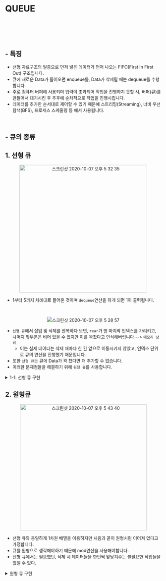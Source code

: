 # QUEUE
<br>



<br><br>

## - 특징 
- 선형 자료구조의 일종으로 먼저 넣은 데이터가 먼저 나오는 FIFO(First In First Out) 구조입니다.
- 큐에 새로운 Data가 들어오면 enqueue를, Data가 삭제될 때는 dequeue를 수행합니다.
- 주로 컴퓨터 버퍼에 사용되며 입력이 초과되어 작업을 진행하지 못할 시, 버퍼(큐)를 만들어서 대기시킨 후 추후에 순차적으로 작업을 진행시킵니다.
- 데이터를 추가한 순서대로 제어할 수 있기 때문에 스트리밍(Streaming), 너비 우선 탐색(BFS), 프로세스 스케줄링 등 에서 사용됩니다.

<br>

## - 큐의 종류
## 1. 선형 큐

<center>
<img width="412" alt="스크린샷 2020-10-07 오후 5 32 35" src="https://user-images.githubusercontent.com/56511253/95307034-1cd07300-08c3-11eb-9887-c93dd7cba5c0.png">
</center>

- 1부터 5까지 차례대로 들어온 것이며 `dequeue`연산을 하게 되면 1이 출력됩니다.
<br>

<center>

![스크린샷 2020-10-07 오후 5 28 57](https://user-images.githubusercontent.com/56511253/95306667-a9c6fc80-08c2-11eb-8e91-bd34fafd148e.png)
</center>


- `선형 큐`에서 삽입 및 삭제를 반복하다 보면, `rear`가 맨 마지막 인덱스를 가리키고, 나머지 앞부분은 비어 있을 수 있지만 이를 꽉찼다고 인식해버립니다 --> `메모리 낭비`
   - 이는 실제 데이터는 삭제 때마다 한 칸 앞으로 이동시키지 않았고, 인덱스 단위로 큐의 연산을 진행했기 때문입니다.
- 또한 `선형 큐`는 큐에 Data가 꽉 찼다면 더 추가할 수 없습니다.
- 이러한 문제점들을 해결하기 위해 `원형 큐`를 사용합니다.

<details>
<summary>1-1. 선형 큐 구현</summary>
<div markdown = "1"><br>

<details>
<summary>list로 구현</summary>
<div markdown = "1"> 

- 파이썬에서 큐를 사용하는 가장 간단한 방법.
- list객체의 `pop(0)` 함수를 호출하면 첫 번째 데이터를 제거할 수 있음.
- `list.insert(0,value)` 를 통해 맨 앞에서 데이터를 삽입 가능.
- `pop(0)`과 `insert(0,value)`는 `O(N)`의 복잡도를 가지고 있기 때문에 성능이 좋지 않음.
  - 첫번째 데이터를 제거하면 모든 데이터를 앞으로 한칸씩 당겨와야 하기 때문.
- 따라서 보통 `collection` 모듈의 `deque`를 사용.
<br>

```python
queue = [1,2,3]

# push
queue.append(4)
queue.append(5)

print(queue)
>>[1,2,3,4,5]

# pop
queue.pop(0)
queue.pop(0)

print(queue)
>>[1,2,3]
``` 
<br><br></div></details>

<details>
<summary>deque로 구현</summary>
<div markdown = "1"> 

- deque의 `popleft()`와 `appendleft(value)` 는 모두 O(1)의 시간복잡도를 가지고 있음 -> list 대비 성능 향상.
- 하지만 내부적으로 `LinkedList` 를 사용하고 있기 때문에 i 번째 데이터에 접근하기 위해서는 `O(N)`의 복잡도가 발생.
```python
from collection import deque

deque = deque([1,2,3])
deque.append(4)
deque.appendleft(0)

print(deque)
>> deque([0, 1, 2, 3, 4])
 
deque.pop()
deque.popleft()

print(deque)
>> deque([1, 2, 3])
```
<br><br></div></details>

<details>
<summary>queue모듈로 구현</summary>
<div markdown = "1"> 

- `queue`모듈의 `Queue` Class 사용.
- 주로 멀티 쓰레드 환경에서 사용되며, 내부적으로 `Locking`을 지원하여 여러개의 쓰레드가 동시에 데이터를 추가하거나 삭제할 수 있음.
- `deque`와 다르게 방향성이 없음. 따라서 추가와 삭제가 하나의 메서드로 처리됨.
- 데이터를 추가하기 위해서는 `put(value)`, 삭제하기 위해서는 `get()`을 사용함.
- Data 추가 삭제는 `O(1)`, 데이터 접근은 `O(N)`의 복잡도를 가짐.
<br>

```python
from queue import Queue

que = Queue()
que.put(1)
que.put(2)
que.put(3)

print(que.get())
>> 1
print(que.get())
>> 2
print(que.get())
>> 3

```
- queue 모듈에서 제공하는 LifoQueue, PriorityQueue

```python
import queue
l_queue = queue.LifoQueue()
p_queue = queue.PriorityQueue()
```
<br><br></div></details>

<details>
<summary>Class로 구현</summary>
<div markdown = "1"> 

```python
class MyQueue:
    def __init__(self):
        self.queue = []
    
    def push(self,value):
        self.queue.append(value)
    
    def pop(self):
        if len(self.queue) == 0:
            return -1
        else:
            return self.queue.pop(0)
    
    def size(self):
        return len(self.queue)
    
    def front(self):
        return self.queue[0]
    
    def back(self):
        return self.queue[-1]

    def printQueue(self):
        print(self.queue)



if __name__ == "__main__":
    myqueue = MyQueue()
```
</div></details>
</div></details>

## 2. 원형큐
<center><img width="408" alt="스크린샷 2020-10-07 오후 5 43 40" src="https://user-images.githubusercontent.com/56511253/95308266-a59bde80-08c4-11eb-89f5-6134d1ff3b32.png"></center>

- 선형 큐와 동일하게 1차원 배열을 이용하지만 처음과 끝이 원형처럼 이어져 있다고 가정합니다.
- 큐를 원형으로 생각해야하기 때문에 mod연산을 사용해야합니다.
- 선형 큐에서는 필요했던, 삭제 시 데이터들을 한번씩 앞당겨주는 불필요한 작업들을 없앨 수 있다.

<details>
<summary>원형 큐 구현</summary>
<div markdown = "1"> 
<br><br>

1. Full 상태와 Empty상태를 구별하기 위해 원형 큐에서는 1개의 배열 공간이 낭비됨.
2. enqueue를 할 시, rear은 (rear + 1) % max를 통해 마지막 index에서 data가 추가가 되더라도 다시 0번째 index로 넘어옴. (dequeue도 동일)
    - isEmpty : rear와 front의 index가 동일할 시 빈 배열이라고 판별.
    - isFull  : rear에서 앞으로 index를 옮겼을 때, front와 동일한 index일 경우 1개의 남긴 배열공간을 침범하기 때문에 Full이라고 판별한다.
```python
class circularQueue:
    def __init__(self,max_size):
        self.rear = 0
        self.front = 0
        self.max = max_size
        self.que = [None for i in range(self.max)]

    def isEmpty(self):
        return True if self.rear == self.front else False
        
    def isFull(self):
        return True if (self.rear + 1) % self.max == self.front else False

    def enqueue(self,data):
        if self.isFull():
            print("is Full!! ")
        else:
            self.rear = (self.rear + 1) % self.max
            self.que[self.rear] = data

    def dequeue(self):
        if self.isEmpty():
            print("is Empty!!")
        else:
            self.front = (self.front + 1) % self.max
            return self.que[self.front]   

    def printQueue(self):
        front = self.front
        rear = (self.rear + 1) % self.max

        while (front + 1) % self.max != rear: 
            front = (front + 1) % self.max
            print(self.que[front],end='')
        print(" ")
if __name__ == "__main__":
    queue = circularQueue(5)
    for i in range(4):
        queue.enqueue(i)
        queue.printQueue()

    for i in range(4):
        queue.dequeue()
        queue.printQueue()
```
</div></details>